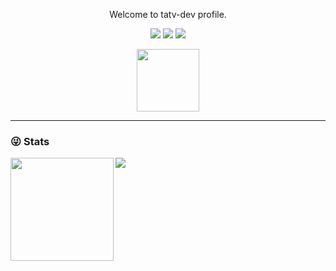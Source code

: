 <p align="center">
Welcome to tatv-dev profile.
</p>

<div align="center">

[![](https://img.shields.io/badge/Github-black?style=flat-square&logo=github&logoColor=white)](https://github.com/tatv-dev/)
[![](https://img.shields.io/badge/YouTube-black?style=flat-square&logo=YouTube&logoColor=white)](https://www.youtube.com)
[![](https://img.shields.io/badge/Twitter-black?style=flat-square&logo=Twitter&logoColor=white)](https://twitter.com)
</div>


<div id="header" align="center">
 <img src="https://media2.giphy.com/media/SUcApSWjPwQMARvcM8/giphy.gif" width="100"/>
</div>

---

### 😜 Stats
<div>
  <img height="165" align="left" src="https://github-readme-stats.vercel.app/api?username=tatv-dev&count_private=true&include_all_commits=true&theme=radical" />
  <img src="https://github-readme-stats.vercel.app/api/top-langs/?username=tatv-dev&count_private=true&include_all_commits=true&theme=radical" />
</div>

